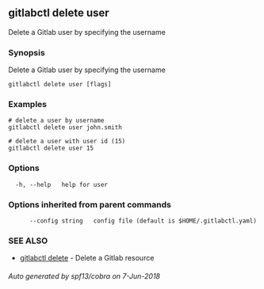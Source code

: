 ## gitlabctl delete user

Delete a Gitlab user by specifying the username

### Synopsis

Delete a Gitlab user by specifying the username

```
gitlabctl delete user [flags]
```

### Examples

```
# delete a user by username
gitlabctl delete user john.smith

# delete a user with user id (15)
gitlabctl delete user 15
```

### Options

```
  -h, --help   help for user
```

### Options inherited from parent commands

```
      --config string   config file (default is $HOME/.gitlabctl.yaml)
```

### SEE ALSO

* [gitlabctl delete](gitlabctl_delete.md)	 - Delete a Gitlab resource

###### Auto generated by spf13/cobra on 7-Jun-2018
